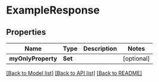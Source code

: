 # ExampleResponse

## Properties
Name | Type | Description | Notes
------------ | ------------- | ------------- | -------------
**myOnlyProperty** | **Set<Double>** |  | [optional] 

[[Back to Model list]](../README.md#documentation-for-models) [[Back to API list]](../README.md#documentation-for-api-endpoints) [[Back to README]](../README.md)


